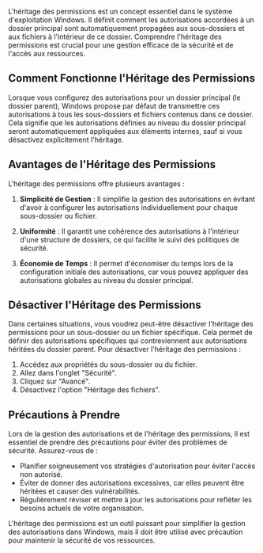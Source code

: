 L'héritage des permissions est un concept essentiel dans le système d'exploitation Windows. Il définit comment les autorisations accordées à un dossier principal sont automatiquement propagées aux sous-dossiers et aux fichiers à l'intérieur de ce dossier. Comprendre l'héritage des permissions est crucial pour une gestion efficace de la sécurité et de l'accès aux ressources.

## Comment Fonctionne l'Héritage des Permissions

Lorsque vous configurez des autorisations pour un dossier principal (le dossier parent), Windows propose par défaut de transmettre ces autorisations à tous les sous-dossiers et fichiers contenus dans ce dossier. Cela signifie que les autorisations définies au niveau du dossier principal seront automatiquement appliquées aux éléments internes, sauf si vous désactivez explicitement l'héritage.

## Avantages de l'Héritage des Permissions

L'héritage des permissions offre plusieurs avantages :

1. **Simplicité de Gestion** : Il simplifie la gestion des autorisations en évitant d'avoir à configurer les autorisations individuellement pour chaque sous-dossier ou fichier.

2. **Uniformité** : Il garantit une cohérence des autorisations à l'intérieur d'une structure de dossiers, ce qui facilite le suivi des politiques de sécurité.

3. **Économie de Temps** : Il permet d'économiser du temps lors de la configuration initiale des autorisations, car vous pouvez appliquer des autorisations globales au niveau du dossier principal.

## Désactiver l'Héritage des Permissions

Dans certaines situations, vous voudrez peut-être désactiver l'héritage des permissions pour un sous-dossier ou un fichier spécifique. Cela permet de définir des autorisations spécifiques qui contreviennent aux autorisations héritées du dossier parent. Pour désactiver l'héritage des permissions :

1. Accédez aux propriétés du sous-dossier ou du fichier.
2. Allez dans l'onglet "Sécurité".
3. Cliquez sur "Avancé".
4. Désactivez l'option "Héritage des fichiers".

## Précautions à Prendre

Lors de la gestion des autorisations et de l'héritage des permissions, il est essentiel de prendre des précautions pour éviter des problèmes de sécurité. Assurez-vous de :

- Planifier soigneusement vos stratégies d'autorisation pour éviter l'accès non autorisé.
- Éviter de donner des autorisations excessives, car elles peuvent être héritées et causer des vulnérabilités.
- Régulièrement réviser et mettre à jour les autorisations pour refléter les besoins actuels de votre organisation.

L'héritage des permissions est un outil puissant pour simplifier la gestion des autorisations dans Windows, mais il doit être utilisé avec précaution pour maintenir la sécurité de vos ressources.